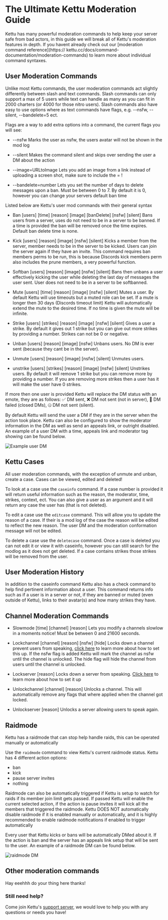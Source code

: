 # The Ultimate Kettu Moderation Guide

Kettu has many powerful moderation commands to help keep your server safe from bad actors, in this guide we will break all of Kettu's moderation features in depth. If you havent already check out our [moderation command reference](https:// kettu.cc/docs/command-documentation/moderation-commands) to learn more about individual command syntaxes.

## User Moderation Commands

Unlike most Kettu commands, the user moderation commands act slightly differently between slash and text commands. Slash commands can only support a max of 5 users while text can handle as many as you can fit in 2000 charters (or 4000 for those nitro users). Slash commands also have easy to use options where as text commands have flags, e.g. --nsfw, --silent, --bandelete=5 ect. 

Flags are a way to add extra options into a command, the current flags you will see:

- --nsfw Marks the user as nsfw, the users avatar will not be shown in the mod log

- --silent Makes the command silent and skips over sending the user a DM about the action

- --image=URLtoImage Lets you add an image from a link instead of uploading a screen shot, make sure to include the = !

- --bandelete=number Lets you set the number of days to delete messages upon a ban. Must be between 0 to 7. By default it is 0, however you can change your servers default ban time

Listed below are Kettu's user mod commands with their general syntax

- Ban [users] [time] [reason] [image] [banDelete] [nsfw] [silent] Bans users from a server, uses do not need to be in a server to be banned. If a time is provided the ban will be removed once the time expires. Default ban delete time is none.

- Kick [users] [reason] [image] [nsfw] [silent] Kicks a member from the server, member needs to be in the server to be kicked. Users can join the server again if they have an invite. This command requires ban members perms to be run, this is because Discords kick members perm also includes the prune members, a very powerful function.

- Softban [users] [reason] [image] [nsfw] [silent] Bans then unbans a user effectively kicking the user while deleting the last day of messages the user sent. User does not need to be in a server to be softbanned.

- Mute [users] [time] [reason] [image] [nsfw] [silent] Mutes a user. By default Kettu will use timeouts but a muted role can be set. If a mute is longer then 30 days (Discords timeout limit) Kettu will automatically extend the mute to the desired time. If no time is given the mute will be infinite.

- Strike [users] [strikes] [reason] [image] [nsfw] [silent] Gives a user a strike. By default it gives out 1 strike but you can give out more strikes by providing a number. Strikes can not be 0 or negative. 

- Unban [users] [reason] [image] [nsfw] Unbans users. No DM is ever sent (because they cant be in the server).

- Unmute [users] [reason] [image] [nsfw] [silent] Unmutes users.

- unstrike  [users] [strikes] [reason] [image] [nsfw] [silent] Unstrikes users. By default it will remove 1 strike but you can remove more by providing a number. If you are removing more strikes then a user has it will make the user have 0 strikes.

If more then one user is provided Kettu will replace the DM status with an emote, they are as follows: ✅ DM sent, ❌ DM not sent (not in server), 🚫 DM failed (closed DMs), 🤐 DM not sent (silent).

By default Kettu will send the user a DM if they are in the server when the action took place. Kettu can also be configured to show the moderator information in the DM as well as send an appeals link, or outright disabled. An example of a user DM with a time, appeals link and moderator tag showing can be found below.

![Example user DM](https://cdn.discordapp.com/attachments/833171605366243330/1109330441367994449/brave_zcphtw05eK.png)

## Kettu Cases

All user moderation commands, with the exception of unmute and unban, create a case. Cases can be viewed, edited and deleted! 

To look at a case use the `caseinfo` command. If a case number is provided it will return useful information such as the reason, the moderator, time, strikes, context, ect. You can also give a user as an argument and it will return any case the user has (that is not deleted).

To edit a case use the `editcase` command. This will allow you to update the reason of a case. If their is a mod log of the case the reason will be edited to reflect the new reason. The user DM and the moderation conformation message will not be edited.

To delete a case use the `deletecase` command. Once a case is deleted you can not edit it or view it with caseinfo, however you can still search for the modlog as it does not get deleted. If a case contains strikes those strikes will be removed from the user.

## User Moderation History

In addition to the caseinfo command Kettu also has a check command to help find pertinent information about a user. This command returns info such as if a user is in a server or not, if they are banned or muted (even outside of Kettu), links to their avatar(s) and how many strikes they have. 

## Channel Moderation Commands

- Slowmode [time] [channel] [reason] Lets you modify a channels slowlow in a moments notice! Must be between 0 and 21600 seconds.

- Lockchannel [channel] [reason] [nsfw] [hide] Locks down a channel prevent users from speaking, [click here](https://kettu.cc/docs/guides/setting-up-lockchannel) to learn more about how to set this up. If the nsfw flag is added Kettu will mark the channel as nsfw until the channel is unlocked. The hide flag will hide the channel from users until the channel is unlocked.

- Lockserver [reason] Locks down a server from speaking. [Click here](https://dev.kettu.cc/docs/guides/setting-up-lockserver) to learn more about how to set it up

- Unlockchannel [channel] [reason] Unlocks a channel. This will automatically remove any flags that where applied when the channel got locked.

- Unlockserver [reason] Unlocks a server allowing users to speak again.

## Raidmode

Kettu has a raidmode that can stop help handle raids, this can be operated manually or automatically

Use the `raidmode` command to view Kettu's current raidmode status. Kettu has 4 different action options:

- ban
- kick
- pause server invites
- nothing

Raidmode can also be automatically triggered if Kettu is setup to watch for raids if its member join limit gets passed. If passed Kettu will enable the current selected action, if the action is pause invites it will kick all the members that triggered the raidmode. Kettu DOES NOT automatically disable raidmode if it is enabled manually or automatically, and it is highly recommended to enable raidmode notifications if enabled to trigger automatically

Every user that Kettu kicks or bans will be automatically DMed about it. If the action is ban and the server has an appeals link setup that will be sent to the user. An example of a raidmode DM can be found below. 

![raidmode DM](https://cdn.discordapp.com/attachments/833171605366243330/1109328193384624218/brave_1uoIDbwFYX.png)

## Other moderation commands

Hay eeehhh do your thing here thanks!

### Still need help? 

Come join Kettu's [support server](https://discordapp.com/invite/4Bavumy), we would love to help you with any questions or needs you have!
